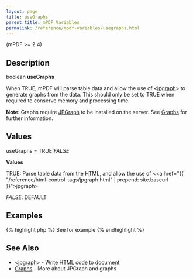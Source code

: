 ```yaml
---
layout: page
title: useGraphs
parent_title: mPDF Variables
permalink: /reference/mpdf-variables/usegraphs.html
---
```


<div id="bpmbook" class="bpmbook" style="direction:ltr;">
<div class="topic_user_field">
<div id="U0">
<p>(mPDF &gt;= 2.4)</p>
<h2>Description</h2>

<div class="alert alert-info" role="alert">boolean <b>useGraphs</b></div>
<p>When <span class="smallblock">TRUE</span>, mPDF will parse table data and allow the use of &lt;<a href="{{ "/reference/html-control-tags/jpgraph.html" | prepend: site.baseurl }}">jpgraph</a>&gt; to generate graphs from the data. This should only be set to <span class="smallblock">TRUE</span> when required to conserve memory and processing time.</p>

<div class="alert alert-info" role="alert"><b>Note: </b>Graphs require <a href="http://www.aditus.nu/jpgraph/" target="_blank">JPGraph</a> to be installed on the server. See <a href="{{ "/what-else-can-i-do/graphs.html" | prepend: site.baseurl }}">Graphs</a> for further information.</div>
<h2>Values</h2>
<p class="manual_param_dt"><span class="parameter">useGraphs</span> = <span class="smallblock">TRUE</span>|<span class="smallblock"><i>FALSE</i></span></p>
<p class="manual_param_dd"><b>Values</b>

<span class="smallblock">TRUE</span>: Parse table data from the HTML, and allow the use of &lt;<a href="{{ "/reference/html-control-tags/jpgraph.html" | prepend: site.baseurl }}">jpgraph</a>&gt;

<span class="smallblock"><i>FALSE</i></span>: <span class="smallblock">DEFAULT</span></p>
<h2>Examples</h2>

{% highlight php %}
See <jpgraph> for example
{% endhighlight %}

<h2>See Also</h2>
<ul>
<li class="manual_boxlist"><a href="{{ "/reference/mpdf-functions/writehtml.html" | prepend: site.baseurl }}"></a>&lt;<a href="{{ "/reference/html-control-tags/jpgraph.html" | prepend: site.baseurl }}">jpgraph</a>&gt; - Write HTML code to document</li>
<li class="manual_boxlist"><a href="{{ "/reference/mpdf-variables/charset-in.html" | prepend: site.baseurl }}">Graphs</a> - More about JPGraph and graphs

</li>
</ul>
<p>&nbsp;</p>
</div>
</div>

